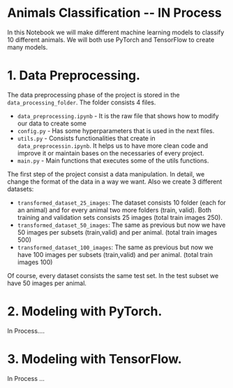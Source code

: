 # Animals Classification -- IN Process

In this Notebook we will make different machine learning models to classify 10 different animals. We will both use PyTorch and TensorFlow to create many models.
# 1. Data Preprocessing.
The data preprocessing phase of the project is stored in the `data_processing_folder`. The folder consists 4 files.
* `data_preprocessing.ipynb`  - It is the raw file that shows how to modify our data to create some
* `config.py` - Has some hyperparameters that is used in the next files.
* `utils.py` - Consists functionalities that create in `data_preprocessin.ipynb`. It helps us to have more clean code and improve it or maintain bases on the necessaries of every project.
* `main.py` - Main functions that executes some of the utils functions.

The first step of the project consist a data manipulation. In detail, we change the format of the data in a way we want. Also we create 3 different datasets:
- `transformed_dataset_25_images`: The dataset consists 10 folder (each for an animal) and for every animal two more folders (train, valid). Both training and validation sets consists 25 images (total train images 250).
-  `transformed_dataset_50_images`: The same as previous but now we have 50 images per subsets (train,valid) and per animal. (total train images 500)
- `transformed_dataset_100_images`: The same as previous but now we have 100 images per subsets (train,valid) and per animal. (total train images 100)

Of course, every dataset consists the same test set. In the test subset we have 50 images per animal.

# 2. Modeling with PyTorch.
In Process....


# 3. Modeling with TensorFlow.
In Process ... 

